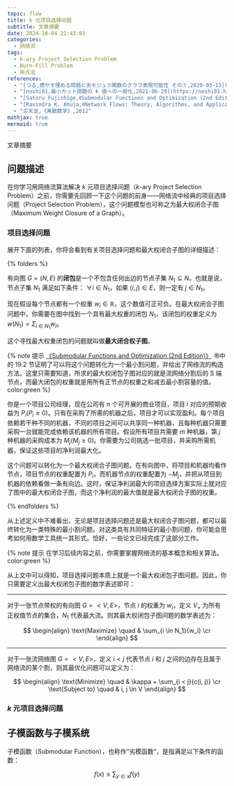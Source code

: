 ```yaml
---
topic: flow
title: k 元项目选择问题
subtitle: 文章摘要
date: 2024-10-04 21:43:03
categories:
  - 网络流
tags:
  - k-ary Project Selection Problem
  - Burn-Fill Problem
  - 拆点法
references:
  - "[つる,燃やす埋める問題と劣モジュラ関数のグラフ表現可能性 その①,2020-03-13](https://theory-and-me.hatenablog.com/entry/2020/03/13/180935)"
  - "[noshi91,最小カット問題の k 値への一般化,2021-06-29](https://noshi91.hatenablog.com/entry/2021/06/29/044225)"
  - "[Satoru Fujishige,《Submodular Functions and Optimization (2nd Edition)》,2005](https://book.douban.com/subject/2869138)"
  - "[Ravindra K. Ahuja,《Network Flows: Theory, Algorithms, and Applications》,1993](https://book.douban.com/subject/35343567/)"
  - "古天龙,《离散数学》,2012"
mathjax: true
mermaid: true
---
```


<p id='brief'>文章摘要</p>

<!-- more -->
<script>document.getElementById('brief').remove();</script>

## 问题描述

在你学习用网络流算法解决 $k$ 元项目选择问题（$k$-ary Project Selection Problem）之前，你需要先回顾一下这个问题的前身——网络流中经典的项目选择问题（Project Selection Problem），这个问题模型也可称之为最大权闭合子图（Maximum Weight Closure of a Graph）。

### 项目选择问题

展开下面的列表，你将会看到有关项目选择问题和最大权闭合子图的详细描述：

{% folders %}

<!-- folder 最大权闭合子图 -->

有向图 $G= (N, E)$ 的**闭包**是一个不包含任何出边的节点子集 $N_1 \subseteq N$。也就是说，节点子集 $N_1$ 满足如下条件： $\forall i \in N_1$，如果 $(i,j) \in E$，则一定有 $j \in N_1$。

现在假设每个节点都有一个权重 $w_i \in \mathbb{R}$，这个数值可正可负。在最大权闭合子图问题中，你需要在图中找到一个具有最大权重的闭包 $N_1$，该闭包的权重定义为 $w(N_1) = \Sigma_{i \in N_1}{w_i}$。

这个寻找最大权重闭包的问题就叫做**最大闭合权子图**。

{% note 提示 [《Submodular Functions and Optimization (2nd Edition)》](https://book.douban.com/subject/2869138) 书中的 19.2 节证明了可以将这个问题转化为一个最小割问题，并给出了网络流的构造方法。这里只需要知道，所求的最大权闭包子图对应的就是流网络分割后的 S 端节点，而最大闭包的权重就是用所有正节点的权重之和减去最小割容量的值。 color:green %}

<!-- folder 项目选择问题 -->

你是一个项目公司经理，现在公司有 $n$ 个可开展的商业项目，项目 $i$ 对应的预期收益为 $P_i(P_i \geq 0)$。只有在采购了所需的机器之后，项目才可以实现盈利。每个项目依赖若干种不同的机器，不同的项目之间可以共享同一种机器，且每种机器只需要采购一台就能完成依赖该机器的所有项目。假设所有项目共需要 $m$ 种机器，第 $j$ 种机器的采购成本为 $M_j(M_j \geq 0)$。你需要为公司挑选一批项目，并采购所需机器，保证这些项目的净利润最大化。

这个问题可以转化为一个最大权闭合子图问题。在有向图中，将项目和机器均看作节点，项目节点的权重配置为 $P_i$，而机器节点的权重配置为 $-M_j$，并把从项目到机器的依赖看做一条有向边。这时，保证净利润最大的项目选择方案实际上就对应了图中的最大权闭合子图，而这个净利润的最大值就是最大权闭合子图的权重。

{% endfolders %}

从上述定义中不难看出，无论是项目选择问题还是最大权闭合子图问题，都可以最终转化为一类特殊的最小割问题。对这类具有共同特征的最小割问题，你可能会思考如何用数学工具统一其形式。恰好，一些论文已经完成了这部分工作。

{% note 提示 在学习后续内容之前，你需要掌握网络流的基本概念和相关算法。 color:green %}

从上文中可以得知，项目选择问题本质上就是一个最大权闭包子图问题。因此，你只需要定义出最大权闭包子图的数学表述即可：

---

对于一张节点带权的有向图 $G = <V, E>$，节点 $i$ 的权重为 $w_i$，定义 $V_+$ 为所有正权值节点的集合，$N_1$ 代表最大流。则其最大权闭包子图问题的数学表述为：

$$
\begin{align}
\text{Maximize} \quad & \sum_{i \in N_1}{w_i} \cr
\end{align}
$$

---

对于一张流网络图 $G=<V,E>$，定义 $i<j$ 代表节点 $i$ 和 $j$ 之间的边存在且属于网络流的某个割，则其最优化问题可以定义为：

$$
\begin{align}
\text{Minimize} \quad & \kappa + \sum_{i < j}{c(i, j)} \cr
\text{Subject to} \quad & i, j \in V
\end{align}
$$

### $k$ 元项目选择问题

## 子模函数与子模系统

子模函数（Submodular Function），也称作“劣模函数”，是指满足以下条件的函数：

$$
f(x) \leq \sum_{y \in x} f(y)
$$
